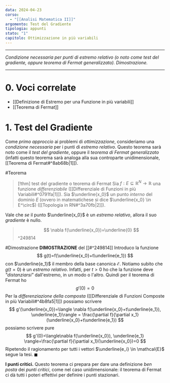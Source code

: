 ```yaml
---
data: 2024-04-23
corso:
  - "[[Analisi Matematica II]]"
argomento: Test del Gradiente
tipologia: appunti
stato: "1"
capitolo: Ottimizzazione in più variabili
---
```

- - -
*Condizione necessaria per punti di estremo relativo (o noto come test del gradiente, oppure teorema di Fermat generalizzato). Dimostrazione.*
- - -
# 0. Voci correlate
- [[Definizione di Estremo per una Funzione in più variabili]]
- [[Teorema di Fermat]]
# 1. Test del Gradiente
Come *primo approccio* ai problemi di *ottimizzazione*, consideriamo una *condizione necessaria* per i punti di *estremo relativo*. Questo teorema sarà noto come il *test del gradiente*, oppure il *teorema di Fermat generalizzato* (infatti questo teorema sarà analoga alla sua controparte unidimensionale, [[Teorema di Fermat#^8ab68b|1]]).

#Teorema 
> [!thm] test del gradiente o teorema di Fermat
> Sia $f:E \subseteq \mathbb{R}^N \longrightarrow \mathbb{R}$ una funzione *differenziabile* ([[Differenziale di Funzioni in più Variabili#^0791fa|1]]). 
> Sia $\underline{x_0}$ un punto *interno* del dominio $E$ (ovvero in matematichese si dice $\underline{x_0} \in E^\circ$) ([[Topologia in RN#^3a70fb|2]]). 
> 
   Vale che *se* il punto $\underline{x_0}$ è un *estremo relativo*, allora il suo *gradiente* è nullo.
>   $$
 >  \nabla f(\underline{x_0})=\underline{0}
 >  $$
^249814

#Dimostrazione 
**DIMOSTRAZIONE** del [[#^249814]]
Introduco la funzione 
$$
g(t)=f(\underline{x_0}+t\underline{e_1})
$$
con $\underline{e_1}$ il membro della base canonica $\mathcal{E}$. 
Notiamo subito che $g(t=0)$ è un *estremo relativo*. Infatti, per $t>0$ ho che la funzione deve *"distanziarsi"* dall'estremo, in un modo o l'altro. Quindi per il teorema di Fermat ho
$$
g'(0)=0
$$
Per la *differenziazione della composta* ([[Differenziale di Funzioni Composte in più Variabili#^4b8fa5|1]]) possiamo scrivere
$$
g'(\underline{x_0})=\langle \nabla f(\underline{x_0}+t\underline{e_1}), \underline{e_1}\rangle = \frac{\partial f}{\partial x_1}(\underline{x_0}+t\underline{e_1})
$$
possiamo scrivere pure
$$
g'(0)=\langle\nabla f(\underline{x_0}), \underline{e_1} \rangle=\frac{\partial f}{\partial x_1}(\underline{x_0})=0
$$
Ripetendo il ragionamento per tutti i vettori $\underline{e_i} \in \mathcal{E}$ segue la tesi. $\blacksquare$

**I punti critici.** Questo teorema ci prepara per dare una definizione *ben posta* dei *punti critici*, come nel caso unidimensionale: il teorema di Fermat ci dà tutti i poteri effettivi per definire i punti stazionari.